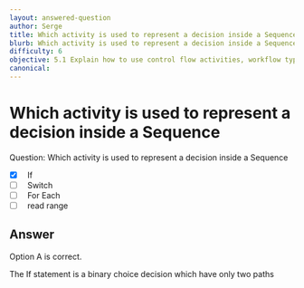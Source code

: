 ```yaml
---
layout: answered-question
author: Serge
title: Which activity is used to represent a decision inside a Sequence
blurb: Which activity is used to represent a decision inside a Sequence
difficulty: 6
objective: 5.1 Explain how to use control flow activities, workflow types such as sequences and flowcharts, and their functions
canonical: 
---
```


<h1>Which activity is used to represent a decision inside a Sequence</h1>

Question:  Which activity is used to represent a decision inside a Sequence

 - [X] &nbsp;  If
 - [ ] &nbsp;  Switch
 - [ ] &nbsp;  For Each
 - [ ] &nbsp;  read range

## Answer

Option A is correct.

The If statement is a binary choice decision which have only two paths


